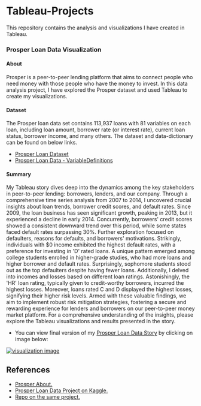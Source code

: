 # Tableau-Projects
This repository contains the analysis and visualizations I have created in Tableau.

### Prosper Loan Data Visualization
#### About
Prosper is a peer-to-peer lending platform that aims to connect people who need money with those people who have the money to invest. In this data analysis project, I have explored the Prosper dataset and used Tableau to create my visualizations.

#### Dataset
The Prosper loan data set contains 113,937 loans with 81 variables on each loan, including loan amount, borrower rate (or interest rate), current loan status, borrower income, and many others. The dataset and data-dictionary can be found on below links.
- [Prosper Loan Dataset](https://raw.githubusercontent.com/jubins/Tableau-Projects/master/ProsperLoanData/data/prosperLoanData.csv)
- [Prosper Loan Data - VariableDefinitions](https://github.com/jubins/Tableau-Projects/blob/master/ProsperLoanData/data/ProsperLoanData-VariableDefinitions.csv)

#### Summary
My Tableau story dives deep into the dynamics among the key stakeholders in peer-to-peer lending: borrowers, lenders, and our company. Through a comprehensive time series analysis from 2007 to 2014, I uncovered crucial insights about loan trends, borrower credit scores, and default rates.
Since 2009, the loan business has seen significant growth, peaking in 2013, but it experienced a decline in early 2014. Concurrently, borrowers' credit scores showed a consistent downward trend over this period, while some states faced default rates surpassing 30%.
Further exploration focused on defaulters, reasons for defaults, and borrowers' motivations. Strikingly, individuals with $0 income exhibited the highest default rates, with a preference for investing in 'D' rated loans. A unique pattern emerged among college students enrolled in higher-grade studies, who had more loans and higher borrower and default rates. Surprisingly, sophomore students stood out as the top defaulters despite having fewer loans.
Additionally, I delved into incomes and losses based on different loan ratings. Astonishingly, the 'HR' loan rating, typically given to credit-worthy borrowers, incurred the highest losses. Moreover, loans rated C and D displayed the highest losses, signifying their higher risk levels.
Armed with these valuable findings, we aim to implement robust risk mitigation strategies, fostering a secure and rewarding experience for lenders and borrowers on our peer-to-peer money market platform. For a comprehensive understanding of the insights, please explore the Tableau visualizations and results presented in the story.


- You can view final version of my [Prosper Loan Data Story](https://public.tableau.com/app/profile/angel.atungire/viz/DataPresentation-Lab_16911469010710/Sheet8?publish=yes) by clicking on image below:

[![visualization image](https://public.tableau.com/app/profile/angel.atungire/viz/DataPresentation-Lab_16911469010710/Sheet8?publish=yes)](https://public.tableau.com/app/profile/angel.atungire/viz/DataPresentation-Lab_16911469010710/Sheet8?publish=yes)



## References
- [Prosper About.](https://www.prosper.com/plp/about/contact-us/)
- [Prosper Loan Data Project on Kaggle.](https://www.kaggle.com/jschnessl/prosperloans)
- [Repo on the same project.](https://github.com/jubins/Tableau-Projects) 

